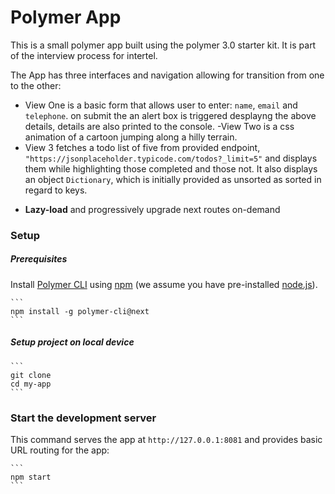 # Polymer App

This is a small polymer app built using the polymer 3.0 starter kit. It is part of the interview process for intertel.

The App has three interfaces and navigation allowing for transition from one to the other:

- View One is a basic form that allows user to enter: `name`, `email` and `telephone`. on submit the an alert box is triggered desplayng the above details, details are also printed to the console.
  -View Two is a css animation of a cartoon jumping along a hilly terrain.
- View 3 fetches a todo list of five from provided endpoint, `"https://jsonplaceholder.typicode.com/todos?_limit=5"` and displays them while highlighting those completed and those not. It also displays an object `Dictionary`, which is initially provided as unsorted as sorted in regard to keys.

* **Lazy-load** and progressively upgrade next routes on-demand

### Setup

##### Prerequisites

Install [Polymer CLI](https://github.com/Polymer/polymer-cli) using
[npm](https://www.npmjs.com) (we assume you have pre-installed [node.js](https://nodejs.org)).

    ```
    npm install -g polymer-cli@next
    ```

##### Setup project on local device

    ```
    git clone
    cd my-app
    ```

### Start the development server

This command serves the app at `http://127.0.0.1:8081` and provides basic URL
routing for the app:

    ```
    npm start
    ```
